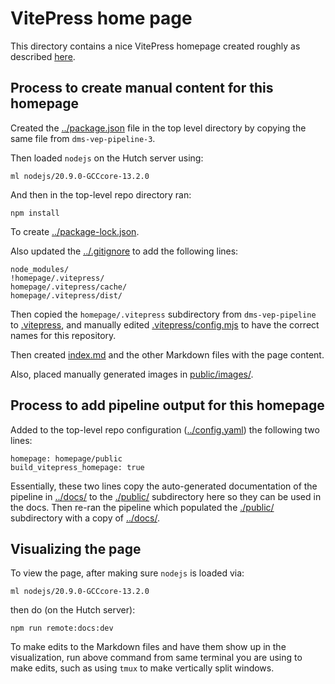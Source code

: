 # VitePress home page
This directory contains a nice VitePress homepage created roughly as described [here](https://github.com/dms-vep/dms-vep-pipeline-3/tree/main/homepage).

## Process to create manual content for this homepage

Created the [../package.json](../package.json) file in the top level directory by copying the same file from `dms-vep-pipeline-3`.

Then loaded `nodejs` on the Hutch server using:

    ml nodejs/20.9.0-GCCcore-13.2.0

And then in the top-level repo directory ran:

    npm install

To create [../package-lock.json](../package-lock.json).

Also updated the [../.gitignore](../.gitignore) to add the following lines:

    node_modules/
    !homepage/.vitepress/
    homepage/.vitepress/cache/
    homepage/.vitepress/dist/

Then copied the `homepage/.vitepress` subdirectory from `dms-vep-pipeline` to [.vitepress](.vitepress), and manually edited [.vitepress/config.mjs](.vitepress/config.mjs) to have the correct names for this repository.

Then created [index.md](index.md) and the other Markdown files with the page content.

Also, placed manually generated images in [public/images/](public/images).

## Process to add pipeline output for this homepage
Added to the top-level repo configuration ([../config.yaml](../config.yaml)) the following two lines:

    homepage: homepage/public
    build_vitepress_homepage: true

Essentially, these two lines copy the auto-generated documentation of the pipeline in [../docs/](../docs) to the [./public/](public) subdirectory here so they can be used in the docs.
Then re-ran the pipeline which populated the [./public/](public) subdirectory with a copy of [../docs/](../docs).

## Visualizing the page
To view the page, after making sure `nodejs` is loaded via:

    ml nodejs/20.9.0-GCCcore-13.2.0

then do (on the Hutch server):

    npm run remote:docs:dev

To make edits to the Markdown files and have them show up in the visualization, run above command from same terminal you are using to make edits, such as using `tmux` to make vertically split windows.
